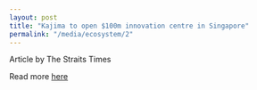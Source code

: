 ```yaml
---
layout: post
title: "Kajima to open $100m innovation centre in Singapore"
permalink: "/media/ecosystem/2"
---
```

Article by The Straits Times

Read more [here](https://www.straitstimes.com/business/property/kajima-to-open-100m-innovation-centre-in-singapore)
